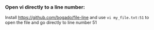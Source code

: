 ### Open vi directly to a line number:
Install https://github.com/bogado/file-line and use `vi my_file.txt:51` to open the file and go directly to line number 51